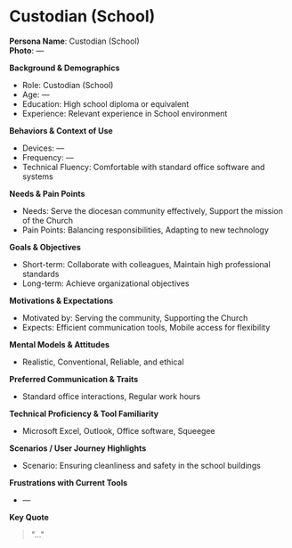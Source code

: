 # Custodian (School)

**Persona Name**: Custodian (School)  
**Photo**: —  

**Background & Demographics**  
- Role: Custodian (School)  
- Age: —  
- Education: High school diploma or equivalent  
- Experience: Relevant experience in School environment  

**Behaviors & Context of Use**  
- Devices: —  
- Frequency: —  
- Technical Fluency: Comfortable with standard office software and systems  

**Needs & Pain Points**  
- Needs: Serve the diocesan community effectively, Support the mission of the Church  
- Pain Points: Balancing responsibilities, Adapting to new technology  

**Goals & Objectives**  
- Short-term: Collaborate with colleagues, Maintain high professional standards  
- Long-term: Achieve organizational objectives  

**Motivations & Expectations**  
- Motivated by: Serving the community, Supporting the Church  
- Expects: Efficient communication tools, Mobile access for flexibility  

**Mental Models & Attitudes**  
- Realistic, Conventional, Reliable, and ethical  

**Preferred Communication & Traits**  
- Standard office interactions, Regular work hours  

**Technical Proficiency & Tool Familiarity**  
- Microsoft Excel, Outlook, Office software, Squeegee  

**Scenarios / User Journey Highlights**  
- Scenario: Ensuring cleanliness and safety in the school buildings  

**Frustrations with Current Tools**  
- —  

**Key Quote**  
> "..."  